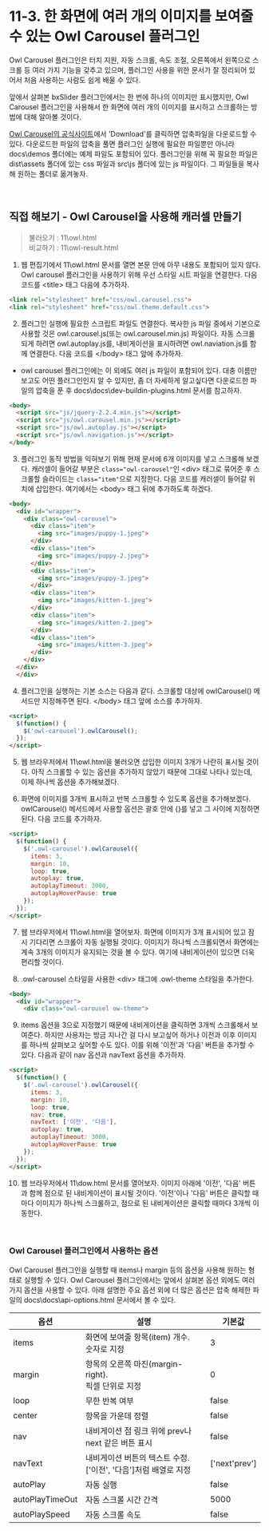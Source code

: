 # 11-3. 한 화면에 여러 개의 이미지를 보여줄 수 있는 Owl Carousel 플러그인
Owl Carousel 플러그인은 터치 지원, 자동 스크롤, 속도 조절, 오른쪽에서 왼쪽으로 스크롤 등 여러 가지 기능을 갖추고 있으며, 플러그인 사용을 위한 문서가 잘 정리되어 있어서 처음 사용하는 사람도 쉽게 배울 수 있다.

앞에서 살펴본 bxSlider 플러그인에서는 한 번에 하나의 이미지만 표시했지만, Owl Carousel 플러그인을 사용해서 한 화면에 여러 개의 이미지를 표시하고 스크롤하는 방법에 대해 알아볼 것이다.

[Owl Carousel의 공식사이트](http://owlcarousel2.github.io/OwlCarousel2/)에서 'Download'를 클릭하면 압축파일을 다운로드할 수 있다. 다운로드한 파일의 압축을 풀면 플러그인 실행에 필요한 파일뿐만 아니라 docs\\demos 폴더에는 예제 파일도 포함되어 있다. 플러그인을 위해 꼭 필요한 파일은 dist\\assets 폴더에 있는 css 파일과 src\\js 폴더에 있는 js 파일이다. 그 파일들을 복사해 원하는 폴더로 옮겨놓자.

<br>

## 직접 해보기 - Owl Carousel을 사용해 캐러셀 만들기
> 불러오기 : 11\owl.html<br>
> 비교하기 : 11\owl-result.html

1. 웹 편집기에서 11\\owl.html 문서를 열면 본문 안에 아무 내용도 포함되어 있지 않다. Owl carousel 플러그인을 사용하기 위해 우선 스타일 시트 파일을 연결한다. 다음 코드를 \<title> 태그 다음에 추가하자.

```html
<link rel="stylesheet" href="css/owl.carousel.css">
<link rel="stylesheet" href="css/owl.theme.default.css">
```

2. 플러그인 실행에 필요한 스크립트 파일도 연결한다. 복사한 js 파일 중에서 기본으로 사용할 것은 owl.carousel.js(또는 owl.carousel.min.js) 파일이다. 자동 스크롤되게 하려면 owl.autoplay.js를, 내비게이션을 표시하려면 owl.naviation.js를 함께 연결한다. 다음 코드를 \</body> 태그 앞에 추가하자.

- owl carousel 플러그인에는 이 외에도 여러 js 파일이 포함되어 있다. 대충 이름만 보고도 어떤 플러그인인지 알 수 있지만, 좀 더 자세하게 알고싶다면 다운로드한 파일의 압축을 푼 후 docs\\docs\\dev-buildin-plugins.html 문서를 참고하자.

```html
<body>
  <script src="js/jquery-2.2.4.min.js"></script>
  <script src="js/owl.carousel.min.js"></script>
  <script src="js/owl.autoplay.js"></script>
  <script src="js/owl.navigation.js"></script>
</body>
```

3. 플러그인 동작 방법을 익혀보기 위해 현재 문서에 6개 이미지를 넣고 스크롤해 보겠다. 캐러셀이 들어갈 부분은 `class="owl-carousel"`인 \<div> 태그로 묶어준 후 스크롤할 슬라이드는 `class="item"`으로 지정한다. 다음 코드를 캐러셀이 들어갈 위치에 삽입한다. 여기에서는 \<body> 태그 뒤에 추가하도록 하겠다.

```html
<body>
  <div id="wrapper">
    <div class="owl-carousel">
      <div class="item">
        <img src="images/puppy-1.jpeg">
      </div>
      <div class="item">
        <img src="images/puppy-2.jpeg">
      </div>
      <div class="item">
        <img src="images/puppy-3.jpeg">
      </div>
      <div class="item">
        <img src="images/kitten-1.jpeg">
      </div>
      <div class="item">
        <img src="images/kitten-2.jpeg">
      </div>
      <div class="item">
        <img src="images/kitten-3.jpeg">
      </div>
    </div>
  </div>
  </div>
```

4. 플러그인을 실행하는 기본 소스는 다음과 같다. 스크롤할 대상에 owlCarousel() 메서드만 지정해주면 된다. \</body> 태그 앞에 소스를 추가하자.

```html
<script>
  $(function() {
    $('owl-carousel').owlCarousel();
  });
</script>
```

5. 웹 브라우저에서 11\\owl.html을 불러오면 삽입한 이미지 3개가 나란히 표시될 것이다. 아직 스크롤할 수 있는 옵션을 추가하지 않았기 때문에 그대로 나타나 있는데, 이제 하나씩 옵션을 추가해보겠다.

6. 화면에 이미지를 3개씩 표시하고 반복 스크롤할 수 있도록 옵션을 추가해보겠다. owlCarousel() 메서드에서 사용할 옵션은 괄호 안에 {}를 넣고 그 사이에 지정하면 된다. 다음 코드를 추가하자.

```html
<script>
  $(function() {
    $('.owl-carousel').owlCarousel({
      items: 3,
      margin: 10,
      loop: true,
      autoplay: true,
      autoplayTimeout: 3000,
      autoplayHoverPause: true
    });
  });
</script>
```

7. 웹 브라우저에서 11\\owl.html을 열어보자. 화면에 이미지가 3개 표시되어 있고 잠시 기다리면 스크롤이 자동 실행될 것이다. 이미지가 하나씩 스크롤되면서 화면에는 계속 3개의 이미지가 유지되는 것을 볼 수 있다. 여기에 내비게이션이 있으면 더욱 편리할 것이다.

8. .owl-carousel 스타일을 사용한 \<div> 태그에 .owl-theme 스타일을 추가한다.

```html
<body>
  <div id="wrapper">
    <div class="owl-carousel ow-theme">
```

9. items 옵션을 3으로 지정했기 때문에 내비게이션을 클릭하면 3개씩 스크롤해서 보여준다. 하지만 사용자는 방금 지나간 걸 다시 보고싶어 하거나 이전과 이후 이미지를 하나씩 살펴보고 싶어할 수도 있다. 이를 위해 '이전'과 '다음' 버튼을 추가할 수 있다. 다음과 같이 nav 옵션과 navText 옵션을 추가하자.

```html
<script>
  $(function() {
    $('.owl-carousel').owlCarousel({
      items: 3,
      margin: 10, 
      loop: true,
      nav: true,
      navText: ['이전', '다음'],
      autoplay: true,
      autoplayTimeout: 3000,
      autoplayHoverPause: true
    });
  });
</script>
```

10. 웹 브라우저에서 11\\dow.html 문서를 열어보자. 이미지 아래에 '이전', '다음' 버튼과 함께 점으로 된 내비게이션이 표시될 것이다. '이전'이나 '다음' 버튼은 클릭할 때마다 이미지가 하나씩 스크롤하고, 점으로 된 내비게이션은 클릭할 때마다 3개씩 이동한다.

<br>

### Owl Carousel 플러그인에서 사용하는 옵션
Owl Carousel 플러그인을 실행할 때 items나 margin 등의 옵션을 사용해 원하는 형태로 실행할 수 있다. Owl Carousel 플러그인에서는 앞에서 살펴본 옵션 외에도 여러 가지 옵션을 사용할 수 있다. 아래 설명한 주요 옵션 외에 더 많은 옵션은 압축 해제한 파일의 docs\\docs\\api-options.html 문서에서 볼 수 있다.

| 옵션 | 설명 | 기본값 |
|---|---|---|
| items | 화면에 보여줄 항목(item) 개수.<br>숫자로 지정 | 3 |
| margin | 항목의 오른쪽 마진(margin-right).<br>픽셀 단위로 지정 | 0 |
| loop | 무한 반복 여부 | false |
| center | 항목을 가운데 정렬 | false |
| nav | 내비게이션 점 링크 위에 prev나 next 같은 버튼 표시 | false |
| navText | 내비게이션 버튼의 텍스트 수정.<br>\['이전', '다음']처럼 배열로 지정 | \[&#x27;next&#x27;prev&#x27;] |
| autoPlay | 자동 실행 | false |
| autoPlayTimeOut | 자동 스크롤 시간 간격 | 5000 |
| autoPlaySpeed | 자동 스크롤 속도 | false |

